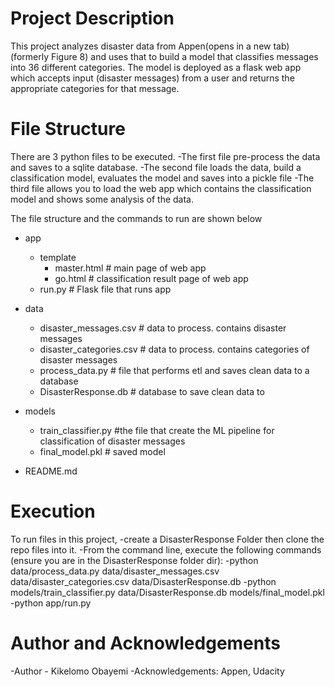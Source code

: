 # Project Description
This project analyzes disaster data from Appen(opens in a new tab) (formerly Figure 8) and uses that to build a model that classifies messages into 36 different categories. The model is deployed as a flask web app which accepts input (disaster messages) from a user and returns the appropriate categories for that message.

# File Structure
There are 3 python files to be executed. 
-The first file pre-process the data and saves to a sqlite database. 
-The second file loads the data, build a classification model, evaluates the model and saves into a pickle file
-The third file allows you to load the web app which contains the classification model and shows some analysis of the data.

The file structure and the commands to run are shown below

- app
  - template
    - master.html  # main page of web app
    - go.html  # classification result page of web app
  - run.py  # Flask file that runs app

- data
  - disaster_messages.csv  # data to process. contains disaster messages
  - disaster_categories.csv  # data to process. contains categories of disaster messages
  - process_data.py # file that performs etl and saves clean data to a database
  - DisasterResponse.db  # database to save clean data to

- models
  - train_classifier.py #the file that create the ML pipeline for classification of disaster messages
  - final_model.pkl  # saved model 

- README.md 


# Execution
To run files in this project,
-create a DisasterResponse Folder then clone the repo files into it.
-From the command line, execute the following commands (ensure you are in the DisasterResponse folder dir):
  -python data/process_data.py data/disaster_messages.csv data/disaster_categories.csv data/DisasterResponse.db 
  -python models/train_classifier.py data/DisasterResponse.db models/final_model.pkl
  -python app/run.py 

# Author and Acknowledgements
-Author - Kikelomo Obayemi
-Acknowledgements: Appen, Udacity
